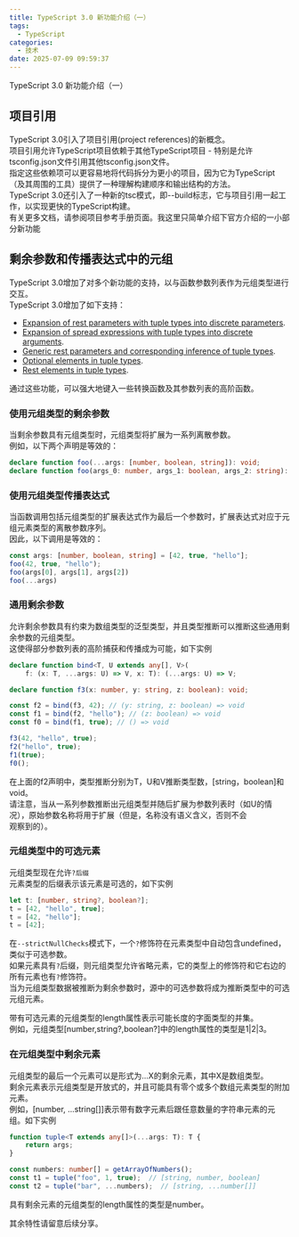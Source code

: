 ```yaml
---
title: TypeScript 3.0 新功能介绍（一）
tags:
  - TypeScript
categories:
  - 技术
date: 2025-07-09 09:59:37
---
```


TypeScript 3.0 新功能介绍（一）

## 项目引用

TypeScript 3.0引入了项目引用(project references)的新概念。  
项目引用允许TypeScript项目依赖于其他TypeScript项目 - 特别是允许tsconfig.json文件引用其他tsconfig.json文件。  
指定这些依赖项可以更容易地将代码拆分为更小的项目，因为它为TypeScript（及其周围的工具）提供了一种理解构建顺序和输出结构的方法。  
TypeScript 3.0还引入了一种新的tsc模式，即--build标志，它与项目引用一起工作，以实现更快的TypeScript构建。  
有关更多文档，请参阅项目参考手册页面。我这里只简单介绍下官方介绍的一小部分新功能

## 剩余参数和传播表达式中的元组

TypeScript 3.0增加了对多个新功能的支持，以与函数参数列表作为元组类型进行交互。  
TypeScript 3.0增加了如下支持：

* [Expansion of rest parameters with tuple types into discrete parameters](http://www.typescriptlang.org/docs/handbook/release-notes/typescript-3-0.html#rest-parameters-with-tuple-types).
* [Expansion of spread expressions with tuple types into discrete arguments](http://www.typescriptlang.org/docs/handbook/release-notes/typescript-3-0.html#spread-expressions-with-tuple-types).
* [Generic rest parameters and corresponding inference of tuple types](http://www.typescriptlang.org/docs/handbook/release-notes/typescript-3-0.html#generic-rest-parameters).
* [Optional elements in tuple types](http://www.typescriptlang.org/docs/handbook/release-notes/typescript-3-0.html#optional-elements-in-tuple-types).
* [Rest elements in tuple types](http://www.typescriptlang.org/docs/handbook/release-notes/typescript-3-0.html#rest-elements-in-tuple-types).

通过这些功能，可以强大地键入一些转换函数及其参数列表的高阶函数。

### 使用元组类型的剩余参数

当剩余参数具有元组类型时，元组类型将扩展为一系列离散参数。  
例如，以下两个声明是等效的：

```ts
declare function foo(...args: [number, boolean, string]): void;
declare function foo(args_0: number, args_1: boolean, args_2: string): void;
```

### 使用元组类型传播表达式

当函数调用包括元组类型的扩展表达式作为最后一个参数时，扩展表达式对应于元组元素类型的离散参数序列。  
因此，以下调用是等效的：

```ts
const args: [number, boolean, string] = [42, true, "hello"];
foo(42, true, "hello");
foo(args[0], args[1], args[2])
foo(...args)
```

### 通用剩余参数

允许剩余参数具有约束为数组类型的泛型类型，并且类型推断可以推断这些通用剩余参数的元组类型。  
这使得部分参数列表的高阶捕获和传播成为可能，如下实例

```ts
declare function bind<T, U extends any[], V>(
    f: (x: T, ...args: U) => V, x: T): (...args: U) => V;

declare function f3(x: number, y: string, z: boolean): void;

const f2 = bind(f3, 42); // (y: string, z: boolean) => void
const f1 = bind(f2, "hello"); // (z: boolean) => void
const f0 = bind(f1, true); // () => void

f3(42, "hello", true);
f2("hello", true);
f1(true);
f0();
```

在上面的f2声明中，类型推断分别为T，U和V推断类型数，[string，boolean]和void。  
请注意，当从一系列参数推断出元组类型并随后扩展为参数列表时（如U的情况），原始参数名称将用于扩展（但是，名称没有语义含义，否则不会  
观察到的）。

### 元组类型中的可选元素

元组类型现在允许`?后缀`  
元素类型的后缀表示该元素是可选的，如下实例

```ts
let t: [number, string?, boolean?];
t = [42, "hello", true];
t = [42, "hello"];
t = [42];
```

在`--strictNullChecks`模式下，一个`?`修饰符在元素类型中自动包含undefined，类似于可选参数。  
如果元素具有`?`后缀，则元组类型允许省略元素，它的类型上的修饰符和它右边的所有元素也有```?```修饰符。  
当为元组类型数据被推断为剩余参数时，源中的可选参数将成为推断类型中的可选元组元素。

带有可选元素的元组类型的length属性表示可能长度的字面类型的并集。  
例如，元组类型[number,string?,boolean?]中的length属性的类型是1|2|3。

### 在元组类型中剩余元素

元组类型的最后一个元素可以是形式为...X的剩余元素，其中X是数组类型。  
剩余元素表示元组类型是开放式的，并且可能具有零个或多个数组元素类型的附加元素。  
例如，[number, ...string[]]表示带有数字元素后跟任意数量的字符串元素的元组。如下实例

```ts
function tuple<T extends any[]>(...args: T): T {
    return args;
}

const numbers: number[] = getArrayOfNumbers();
const t1 = tuple("foo", 1, true);  // [string, number, boolean]
const t2 = tuple("bar", ...numbers);  // [string, ...number[]]
```

具有剩余元素的元组类型的length属性的类型是number。

其余特性请留意后续分享。
